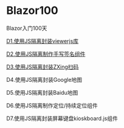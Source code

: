 # Blazor100
Blazor入门100天

[D1.使用JS隔离封装viewerjs库](D1.Viewer.md)

[D2.使用JS隔离制作手写签名组件](D2.Handwritten.md)

[D3.使用JS隔离封装ZXing扫码](D3.BarcodeScanner.md)

D4.使用JS隔离封装Google地图

D5.使用JS隔离封装Baidu地图

D6.使用JS隔离制作定位/持续定位组件

D7.使用JS隔离封装屏幕键盘kioskboard.js组件
